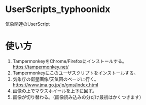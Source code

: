 # UserScripts_typhoonidx
気象関連のUserScript

使い方
================
1. TampermonkeyをChrome/Firefoxにインストールする。https://tampermonkey.net/
2. Tampermonkeyにこのユーザスクリプトをインストールする。
3. 気象庁の衛星画像/天気図のページに行く。https://www.jma.go.jp/jp/gms/index.html
4. 画像の上でマウスホイールを上下に回す。
5. 画像が切り替わる。（画像読み込みの分だけ最初はかくつきます）
